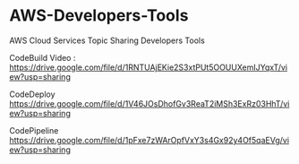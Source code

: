 # AWS-Developers-Tools
AWS Cloud Services Topic Sharing Developers Tools

CodeBuild Video : 
https://drive.google.com/file/d/1RNTUAjEKie2S3xtPUt5OOUUXemIJYqxT/view?usp=sharing

CodeDeploy
https://drive.google.com/file/d/1V46JOsDhofGv3ReaT2iMSh3ExRz03HhT/view?usp=sharing

CodePipeline
https://drive.google.com/file/d/1pFxe7zWArOpfVxY3s4Gx92y4Of5qaEVg/view?usp=sharing
